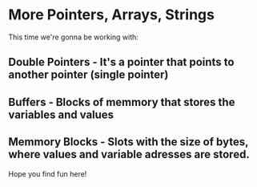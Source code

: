 # More  Pointers, Arrays, Strings #

This time we're gonna be working with:

## Double Pointers - It's a pointer that points to another pointer (single pointer) ##

## Buffers - Blocks of memmory that stores the variables and values ## 

## Memmory Blocks - Slots with the size of bytes, where values and variable adresses are stored. ##

Hope you find fun here!

